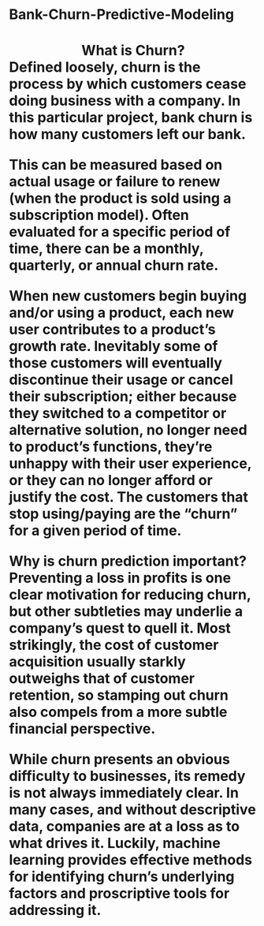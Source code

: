 # Bank-Churn-Predictive-Modeling

<h1>
  <center>What is Churn?</center>
  </center>
Defined loosely, churn is the process by which customers cease doing business with a company. In this particular project, bank churn is how many customers left our bank.

This can be measured based on actual usage or failure to renew (when the product is sold using a subscription model). Often evaluated for a specific period of time, there can be a monthly, quarterly, or annual churn rate.

When new customers begin buying and/or using a product, each new user contributes to a product’s growth rate. Inevitably some of those customers will eventually discontinue their usage or cancel their subscription; either because they switched to a competitor or alternative solution, no longer need to product’s functions, they’re unhappy with their user experience, or they can no longer afford or justify the cost. The customers that stop using/paying are the “churn” for a given period of time.

Why is churn prediction important?
Preventing a loss in profits is one clear motivation for reducing churn, but other subtleties may underlie a company’s quest to quell it. Most strikingly, the cost of customer acquisition usually starkly outweighs that of customer retention, so stamping out churn also compels from a more subtle financial perspective.

While churn presents an obvious difficulty to businesses, its remedy is not always immediately clear. In many cases, and without descriptive data, companies are at a loss as to what drives it. Luckily, machine learning provides effective methods for identifying churn’s underlying factors and proscriptive tools for addressing it.
